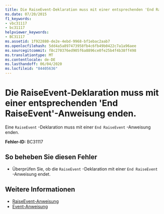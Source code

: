 ```yaml
---
title: Die RaiseEvent-Deklaration muss mit einer entsprechenden 'End RaiseEvent'-Anweisung enden.
ms.date: 07/20/2015
f1_keywords:
- vbc31117
- bc31117
helpviewer_keywords:
- BC31117
ms.assetid: 1f922880-de2e-4ebd-9968-bf1ebac2aab7
ms.openlocfilehash: 5dd4a5a897473958fb4c6fb49b0422c7a1a96aee
ms.sourcegitcommit: f8c270376ed905f6a8896ce0fe25b4f4b38ff498
ms.translationtype: MT
ms.contentlocale: de-DE
ms.lasthandoff: 06/04/2020
ms.locfileid: "84405636"
---
```

# <a name="raiseevent-declaration-must-end-with-a-matching-end-raiseevent"></a>Die RaiseEvent-Deklaration muss mit einer entsprechenden 'End RaiseEvent'-Anweisung enden.
Eine `RaiseEvent` -Deklaration muss mit einer `End RaiseEvent` -Anweisung enden.  
  
 **Fehler-ID:** BC31117  
  
## <a name="to-correct-this-error"></a>So beheben Sie diesen Fehler  
  
- Überprüfen Sie, ob die `RaiseEvent` -Deklaration mit einer `End RaiseEvent` -Anweisung endet.  
  
## <a name="see-also"></a>Weitere Informationen

- [RaiseEvent-Anweisung](../language-reference/statements/raiseevent-statement.md)
- [Event-Anweisung](../language-reference/statements/event-statement.md)
